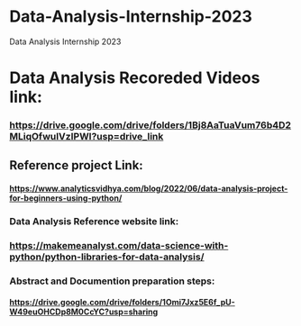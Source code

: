 # Data-Analysis-Internship-2023
Data Analysis Internship 2023

# Data Analysis Recoreded Videos link:
### https://drive.google.com/drive/folders/1Bj8AaTuaVum76b4D2MLiqOfwuIVzIPWI?usp=drive_link

## Reference project Link:
#### https://www.analyticsvidhya.com/blog/2022/06/data-analysis-project-for-beginners-using-python/

### Data Analysis Reference website link:
### https://makemeanalyst.com/data-science-with-python/python-libraries-for-data-analysis/

### Abstract and Documention preparation steps:
#### https://drive.google.com/drive/folders/1Omi7Jxz5E6f_pU-W49euOHCDp8M0CcYC?usp=sharing
